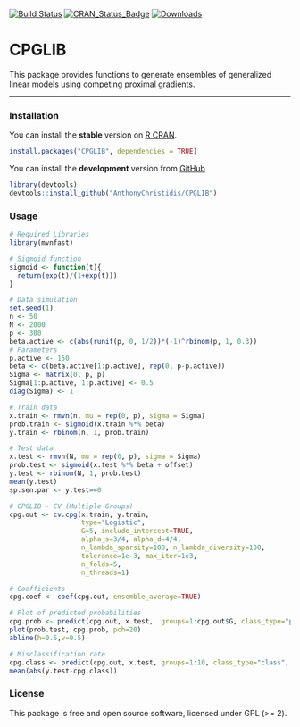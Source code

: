 
[![Build Status](https://app.travis-ci.com/AnthonyChristidis/CPGLIB.svg?branch=master)](https://app.travis-ci.com/AnthonyChristidis/CPGLIB)  [![CRAN\_Status\_Badge](http://www.r-pkg.org/badges/version/CPGLIB)](https://cran.r-project.org/package=CPGLIB) [![Downloads](http://cranlogs.r-pkg.org/badges/CPGLIB)](https://cran.r-project.org/package=CPGLIB)

CPGLIB
======

This package provides functions to generate ensembles of generalized linear models using competing proximal gradients.

------------------------------------------------------------------------

### Installation

You can install the **stable** version on [R CRAN](https://cran.r-project.org/package=CPGLIB).

``` r
install.packages("CPGLIB", dependencies = TRUE)
```

You can install the **development** version from [GitHub](https://github.com/AnthonyChristidis/CPGLIB)

``` r
library(devtools)
devtools::install_github("AnthonyChristidis/CPGLIB")
```

### Usage

``` r
# Required Libraries
library(mvnfast)

# Sigmoid function
sigmoid <- function(t){
  return(exp(t)/(1+exp(t)))
}

# Data simulation
set.seed(1)
n <- 50
N <- 2000
p <- 300
beta.active <- c(abs(runif(p, 0, 1/2))*(-1)^rbinom(p, 1, 0.3))
# Parameters
p.active <- 150
beta <- c(beta.active[1:p.active], rep(0, p-p.active))
Sigma <- matrix(0, p, p)
Sigma[1:p.active, 1:p.active] <- 0.5
diag(Sigma) <- 1

# Train data
x.train <- rmvn(n, mu = rep(0, p), sigma = Sigma) 
prob.train <- sigmoid(x.train %*% beta)
y.train <- rbinom(n, 1, prob.train)

# Test data
x.test <- rmvn(N, mu = rep(0, p), sigma = Sigma)
prob.test <- sigmoid(x.test %*% beta + offset)
y.test <- rbinom(N, 1, prob.test)
mean(y.test)
sp.sen.par <- y.test==0

# CPGLIB - CV (Multiple Groups)
cpg.out <- cv.cpg(x.train, y.train,
                  type="Logistic",
                  G=5, include_intercept=TRUE,
                  alpha_s=3/4, alpha_d=4/4,
                  n_lambda_sparsity=100, n_lambda_diversity=100,
                  tolerance=1e-3, max_iter=1e3,
                  n_folds=5,
                  n_threads=1)

# Coefficients
cpg.coef <- coef(cpg.out, ensemble_average=TRUE)

# Plot of predicted probabilities
cpg.prob <- predict(cpg.out, x.test,  groups=1:cpg.out$G, class_type="prob", ensemble_type="Model-Avg")
plot(prob.test, cpg.prob, pch=20)
abline(h=0.5,v=0.5)

# Misclassification rate
cpg.class <- predict(cpg.out, x.test, groups=1:10, class_type="class", ensemble_type="Model-Avg")
mean(abs(y.test-cpg.class))
```

### License

This package is free and open source software, licensed under GPL (&gt;= 2).
